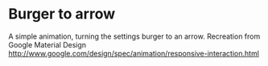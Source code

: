 Burger to arrow
==============

A simple animation, turning the settings burger to an arrow. Recreation from Google Material Design <http://www.google.com/design/spec/animation/responsive-interaction.html>
